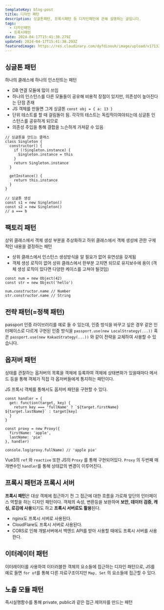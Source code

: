 ```yaml
---
templateKey: blog-post
title: 디자인 패턴
description: 싱글톤패턴, 프록시패턴 등 디자인패턴에 관해 설명하는 글입니다.
tags:
  - 디자인패턴
  - 프록시패턴
date: 2024-04-17T15:41:38.279Z
updated: 2024-04-17T15:41:38.293Z
featuredimage: https://res.cloudinary.com/dyfdioouh/image/upload/v1713266121/dog_fepvi0.jpg
---
```

## 싱글톤 패턴

하나의 클래스에 하나의 인스턴트는 패턴

* DB 연결 모듈에 많이 쓰임
* 하나의 인스턴스를 다른 모듈들이 공유해 비용적 장점이 있지만, 의존성이 높아진다는 단점 존재
* JS 객체를 만들면 그게 싱글톤 `const obj = { a: 13 }`
* 단위 테스트를 할 때 걸림돌이 됨. 각각의 테스트는 독립적이여야되는데 싱글톤 인스턴스를 공유하게 되므로
* 의존성 주입을 통해 결합을 느슨하게 가져갈 수 있음

```tsx
// 싱글톤을 만드는 클래스
class Singleton {
  constructor() {
    if (!Singleton.instance) {
      Singleton.instance = this
    }
    return Singleton.instance
  }
  
  getInstance() {
    return this.instance
  }
}

// 싱글톤 생성
const s1 = new Singleton()
const s2 = new Singleton()
// a === b
```

## 팩토리 패턴

상위 클래스에서 객체 생성 부분을 추상화하고 하위 클래스에서 객체 생성에 관한 구체적인 내용을 결정하는 패턴

* 상위 클래스에서 인스턴스 생성방식을 알 필요가 없어 유연성을 갖게됨
* 객체 생성 로직이 없어 상위 클래스에서 한부분 고치면 되므로 유지보수에 용이
  (객체 생성 로직이 있다면 다양한 케이스를 고쳐야 될것임)

```tsx
const num = new Object(42)
const str = new Object('hello')

num.constructor.name // Number
str.constructor.name // String
```

## 전략 패턴(=정책 패턴)

passport 인증 라이브러리를 예로 들 수 있는데, 인증 방식을 바꾸고 싶은 경우 같은 인터페이스로 다르게 구현된 인증 방식을 `passport.use(new LocalStrategy(...))` 혹은 `passport.use(new KakaoStrategy(...))` 와 같이 전략을 교체하여 사용할 수 있습니다.

## 옵저버 패턴

상태를 관찰하는 옵저버의 목록을 객체에 등록하여 객체에 상태변화가 있을때마다 메서드 등을 통해 객체가 직접 각 옵저버들에게 통지하는 패턴이다.

JS 프록시 객체를 통해서도 옵저버 패턴을 구현할 수 있다.

```tsx
const handler = {
  get: function(target, key) {
    return key === 'fullName' ? `${target.firstName} ${target.lastName}` : target[key]
  }
}

const proxy = new Proxy({
  firstName: 'apple',
  lastName: 'pie'
}, handler)

console.log(proxy.fullName) // 'apple pie'
```

Vue3의 `ref` 와 `reactive` 또한 JS의 `Proxy` 를 통해 구현되어있다. `Proxy` 의 두번째 매개변수인 `handler`를 통해 상태값의 변경이 이루어진다.

## 프록시 패턴과 프록시 서버

**프록시 패턴**은 대상 객체에 접근하기 전 그 접근에 대한 흐름을 가로채 앞단의 인터페이스 역할을 하는 디자인 패턴이다. 객체의 속성, 변환등을 보완하며 **보안, 데이터 검증, 캐싱, 로깅에 사용**되기도 하고 **프록시 서버로도 활용**된다.

* nginx도 프록시 서버로 사용된다.
* CloudFlare도 프록시 서버로 사용된다.
* CORS로 인해 개발서버에서 백엔드 API를 받아 사용할 때에도 프록시 서버를 사용한다.

## 이터레이터 패턴

이터레이터를 사용하여 이터러블한 객체의 요소들에 접근하는 디자인 패턴으로, JS를 예로 들면 `for of`를 통해 다른 자료구조이지만 `Map, Set` 의 요소들에 접근할 수 있다.

## 노출 모듈 패턴

즉시실행함수를 통해 private, public과 같은 접근 제어자를 만드는 패턴